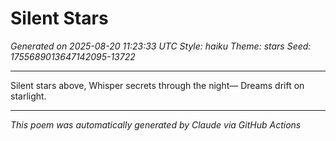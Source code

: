 # Silent Stars

*Generated on 2025-08-20 11:23:33 UTC*
*Style: haiku*
*Theme: stars*
*Seed: 1755689013647142095-13722*

---

Silent stars above,
Whisper secrets through the night—
Dreams drift on starlight.

---

*This poem was automatically generated by Claude via GitHub Actions*